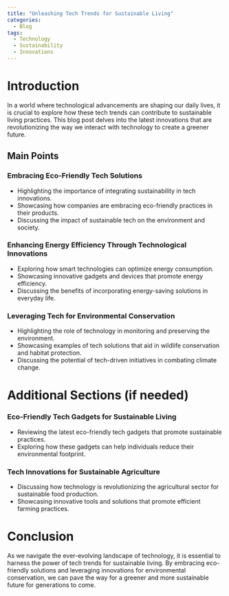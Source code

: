 ```yaml
---
title: "Unleashing Tech Trends for Sustainable Living"
categories:
  - Blog
tags:
  - Technology
  - Sustainability
  - Innovations
---
```


# Introduction
In a world where technological advancements are shaping our daily lives, it is crucial to explore how these tech trends can contribute to sustainable living practices. This blog post delves into the latest innovations that are revolutionizing the way we interact with technology to create a greener future.

## Main Points
### Embracing Eco-Friendly Tech Solutions
- Highlighting the importance of integrating sustainability in tech innovations.
- Showcasing how companies are embracing eco-friendly practices in their products.
- Discussing the impact of sustainable tech on the environment and society.

### Enhancing Energy Efficiency Through Technological Innovations
- Exploring how smart technologies can optimize energy consumption.
- Showcasing innovative gadgets and devices that promote energy efficiency.
- Discussing the benefits of incorporating energy-saving solutions in everyday life.

### Leveraging Tech for Environmental Conservation
- Highlighting the role of technology in monitoring and preserving the environment.
- Showcasing examples of tech solutions that aid in wildlife conservation and habitat protection.
- Discussing the potential of tech-driven initiatives in combating climate change.

# Additional Sections (if needed)
### Eco-Friendly Tech Gadgets for Sustainable Living
- Reviewing the latest eco-friendly tech gadgets that promote sustainable practices.
- Exploring how these gadgets can help individuals reduce their environmental footprint.

### Tech Innovations for Sustainable Agriculture
- Discussing how technology is revolutionizing the agricultural sector for sustainable food production.
- Showcasing innovative tools and solutions that promote efficient farming practices.

# Conclusion
As we navigate the ever-evolving landscape of technology, it is essential to harness the power of tech trends for sustainable living. By embracing eco-friendly solutions and leveraging innovations for environmental conservation, we can pave the way for a greener and more sustainable future for generations to come.